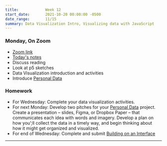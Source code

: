 ```yaml
---
title:            Week 12
start_date:       2021-10-20 00:00:00 -0500
date_range:       11/15
summary: Data Visualization Intro, Visualizing data with JavaScript
---
```


### Monday, On Zoom

- [Zoom link](https://zoom.us/j/7047994536?pwd=RThBZ0oyWHd5M2RZcmFNQUVwUFJHUT09) 
- [Today's notes](https://paper.dropbox.com/doc/Week-13-Data-Visualization-Intro--BWTkNwX2Yh1N65BdAOPHxE2nAQ-un1jiZrXNK8xxdqsqq5gF)
- Discuss reading
- Look at p5 sketches
- Data Visualization introduction and activities
- Introduce [Personal Data](../projects/personal-data)


### Homework

- For Wednesday: Complete your data visualization activities.
- For next Monday: Develop two pitches for your [Personal Data](../projects/personal-data) project. Create a presentation – slides, Figma, or Dropbox Paper – that communicates each idea with words and imagery. Develop a plan on how you&rsquo;;ll collect the data in a timely way, and begin thinking about how it might get organized and visualized.
- For end of Wednesday: Complete and submit [Building on an Interface](../projects/building-interface)



---